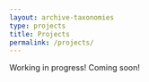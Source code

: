 ```yaml
---
layout: archive-taxonomies
type: projects
title: Projects
permalink: /projects/
---
```


Working in progress! Coming soon!